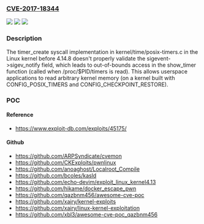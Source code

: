 ### [CVE-2017-18344](https://cve.mitre.org/cgi-bin/cvename.cgi?name=CVE-2017-18344)
![](https://img.shields.io/static/v1?label=Product&message=n%2Fa&color=blue)
![](https://img.shields.io/static/v1?label=Version&message=n%2Fa&color=blue)
![](https://img.shields.io/static/v1?label=Vulnerability&message=n%2Fa&color=brighgreen)

### Description

The timer_create syscall implementation in kernel/time/posix-timers.c in the Linux kernel before 4.14.8 doesn't properly validate the sigevent->sigev_notify field, which leads to out-of-bounds access in the show_timer function (called when /proc/$PID/timers is read). This allows userspace applications to read arbitrary kernel memory (on a kernel built with CONFIG_POSIX_TIMERS and CONFIG_CHECKPOINT_RESTORE).

### POC

#### Reference
- https://www.exploit-db.com/exploits/45175/

#### Github
- https://github.com/ARPSyndicate/cvemon
- https://github.com/CKExploits/pwnlinux
- https://github.com/anoaghost/Localroot_Compile
- https://github.com/bcoles/kasld
- https://github.com/echo-devim/exploit_linux_kernel4.13
- https://github.com/hikame/docker_escape_pwn
- https://github.com/qazbnm456/awesome-cve-poc
- https://github.com/xairy/kernel-exploits
- https://github.com/xairy/linux-kernel-exploitation
- https://github.com/xbl3/awesome-cve-poc_qazbnm456

